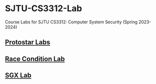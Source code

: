 # SJTU-CS3312-Lab

Course Labs for SJTU CS3312: Computer System Security (Spring 2023-2024)

## [Protostar Labs](https://github.com/OsamuSkyhacker/SJTU-CS3312-Lab/tree/main/Protostar)

## [Race Condition Lab](https://github.com/OsamuSkyhacker/SJTU-CS3312-Lab/tree/main/Race)

## [SGX Lab](https://github.com/OsamuSkyhacker/CS3312-SGX-RC4)
